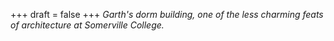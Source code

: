 
+++
draft = false
+++
_Garth's dorm building, one of the less charming feats of architecture at Somerville College._
